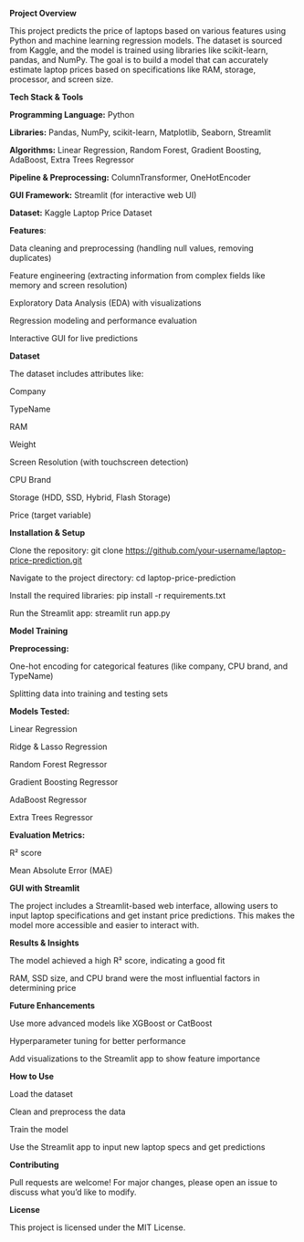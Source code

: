 **Project Overview**

This project predicts the price of laptops based on various features using Python and machine learning regression models. The dataset is sourced from Kaggle, and the model is trained using libraries like scikit-learn, pandas, and NumPy. The goal is to build a model that can accurately estimate laptop prices based on specifications like RAM, storage, processor, and screen size.

**Tech Stack & Tools**

**Programming Language:** Python

**Libraries:** Pandas, NumPy, scikit-learn, Matplotlib, Seaborn, Streamlit

**Algorithms:** Linear Regression, Random Forest, Gradient Boosting, AdaBoost, Extra Trees Regressor

**Pipeline & Preprocessing:** ColumnTransformer, OneHotEncoder

**GUI Framework:** Streamlit (for interactive web UI)

**Dataset:** Kaggle Laptop Price Dataset

**Features**:

Data cleaning and preprocessing (handling null values, removing duplicates)

Feature engineering (extracting information from complex fields like memory and screen resolution)

Exploratory Data Analysis (EDA) with visualizations

Regression modeling and performance evaluation

Interactive GUI for live predictions

**Dataset**

The dataset includes attributes like:

Company

TypeName

RAM

Weight

Screen Resolution (with touchscreen detection)

CPU Brand

Storage (HDD, SSD, Hybrid, Flash Storage)

Price (target variable)

**Installation & Setup**

Clone the repository: git clone https://github.com/your-username/laptop-price-prediction.git

Navigate to the project directory: cd laptop-price-prediction

Install the required libraries: pip install -r requirements.txt

Run the Streamlit app: streamlit run app.py

**Model Training**

**Preprocessing:**

One-hot encoding for categorical features (like company, CPU brand, and TypeName)

Splitting data into training and testing sets

**Models Tested:**

Linear Regression

Ridge & Lasso Regression

Random Forest Regressor

Gradient Boosting Regressor

AdaBoost Regressor

Extra Trees Regressor

**Evaluation Metrics:**

R² score

Mean Absolute Error (MAE)

**GUI with Streamlit**

The project includes a Streamlit-based web interface, allowing users to input laptop specifications and get instant price predictions. This makes the model more accessible and easier to interact with.

**Results & Insights**

The model achieved a high R² score, indicating a good fit

RAM, SSD size, and CPU brand were the most influential factors in determining price

**Future Enhancements**

Use more advanced models like XGBoost or CatBoost

Hyperparameter tuning for better performance

Add visualizations to the Streamlit app to show feature importance

**How to Use**

Load the dataset

Clean and preprocess the data

Train the model

Use the Streamlit app to input new laptop specs and get predictions

**Contributing**

Pull requests are welcome! For major changes, please open an issue to discuss what you’d like to modify.

**License**

This project is licensed under the MIT License.
